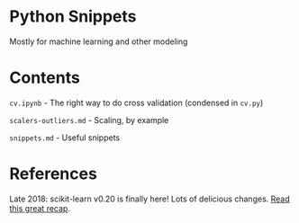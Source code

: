 # Python Snippets

Mostly for machine learning and other modeling

# Contents

`cv.ipynb` - The right way to do cross validation (condensed in `cv.py`)

`scalers-outliers.md` - Scaling, by example

`snippets.md` - Useful snippets


# References

Late 2018: scikit-learn v0.20 is finally here! Lots of delicious changes. [Read this great recap](https://medium.com/dunder-data/from-pandas-to-scikit-learn-a-new-exciting-workflow-e88e2271ef62).
